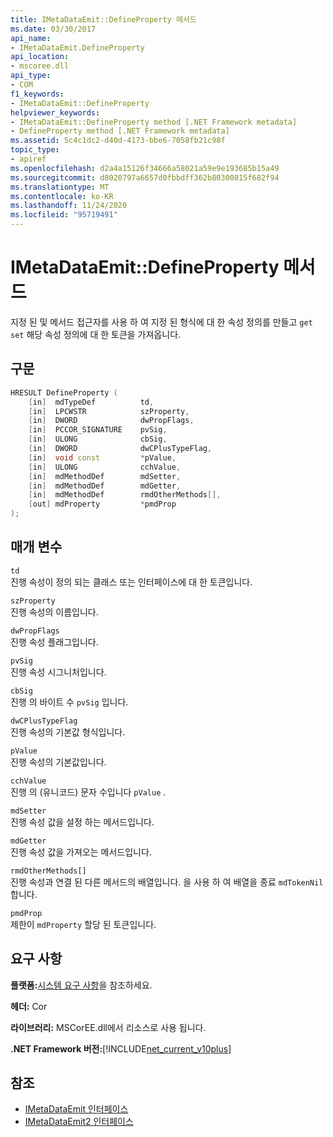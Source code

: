```yaml
---
title: IMetaDataEmit::DefineProperty 메서드
ms.date: 03/30/2017
api_name:
- IMetaDataEmit.DefineProperty
api_location:
- mscoree.dll
api_type:
- COM
f1_keywords:
- IMetaDataEmit::DefineProperty
helpviewer_keywords:
- IMetaDataEmit::DefineProperty method [.NET Framework metadata]
- DefineProperty method [.NET Framework metadata]
ms.assetid: 5c4c1dc2-d40d-4173-bbe6-7058fb21c98f
topic_type:
- apiref
ms.openlocfilehash: d2a4a15126f34666a58021a59e9e193685b15a49
ms.sourcegitcommit: d8020797a6657d0fbbdff362b80300815f682f94
ms.translationtype: MT
ms.contentlocale: ko-KR
ms.lasthandoff: 11/24/2020
ms.locfileid: "95719491"
---
```

# <a name="imetadataemitdefineproperty-method"></a>IMetaDataEmit::DefineProperty 메서드

지정 된 및 메서드 접근자를 사용 하 여 지정 된 형식에 대 한 속성 정의를 만들고 `get` `set` 해당 속성 정의에 대 한 토큰을 가져옵니다.  
  
## <a name="syntax"></a>구문  
  
```cpp  
HRESULT DefineProperty (
    [in]  mdTypeDef          td,
    [in]  LPCWSTR            szProperty,
    [in]  DWORD              dwPropFlags,
    [in]  PCCOR_SIGNATURE    pvSig,
    [in]  ULONG              cbSig,
    [in]  DWORD              dwCPlusTypeFlag,
    [in]  void const         *pValue,
    [in]  ULONG              cchValue,
    [in]  mdMethodDef        mdSetter,
    [in]  mdMethodDef        mdGetter,
    [in]  mdMethodDef        rmdOtherMethods[],
    [out] mdProperty         *pmdProp
);  
```  
  
## <a name="parameters"></a>매개 변수  

 `td`  
 진행 속성이 정의 되는 클래스 또는 인터페이스에 대 한 토큰입니다.  
  
 `szProperty`  
 진행 속성의 이름입니다.  
  
 `dwPropFlags`  
 진행 속성 플래그입니다.  
  
 `pvSig`  
 진행 속성 시그니처입니다.  
  
 `cbSig`  
 진행 의 바이트 수 `pvSig` 입니다.  
  
 `dwCPlusTypeFlag`  
 진행 속성의 기본값 형식입니다.  
  
 `pValue`  
 진행 속성의 기본값입니다.  
  
 `cchValue`  
 진행 의 (유니코드) 문자 수입니다 `pValue` .  
  
 `mdSetter`  
 진행 속성 값을 설정 하는 메서드입니다.  
  
 `mdGetter`  
 진행 속성 값을 가져오는 메서드입니다.  
  
 `rmdOtherMethods[]`  
 진행 속성과 연결 된 다른 메서드의 배열입니다. 을 사용 하 여 배열을 종료 `mdTokenNil` 합니다.  
  
 `pmdProp`  
 제한이 `mdProperty` 할당 된 토큰입니다.  
  
## <a name="requirements"></a>요구 사항  

 **플랫폼:**[시스템 요구 사항](../../get-started/system-requirements.md)을 참조하세요.  
  
 **헤더:** Cor  
  
 **라이브러리:** MSCorEE.dll에서 리소스로 사용 됩니다.  
  
 **.NET Framework 버전:**[!INCLUDE[net_current_v10plus](../../../../includes/net-current-v10plus-md.md)]  
  
## <a name="see-also"></a>참조

- [IMetaDataEmit 인터페이스](imetadataemit-interface.md)
- [IMetaDataEmit2 인터페이스](imetadataemit2-interface.md)
